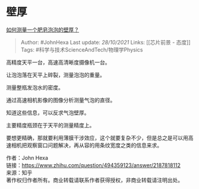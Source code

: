 # 壁厚
[如何测量一个肥皂泡泡的壁厚？](https://www.zhihu.com/question/494359123/answer/2187818112)

> Author: #JohnHexa 
Last update: *28/10/2021* 
Links:  [[芯片前景 - 态度]]
Tags: #科学与技术ScienceAndTech/物理学Physics 

高精度天平一台，高速高清晰度摄像机一台。

让泡泡落在天平上碎裂，测量泡泡的重量。

测量整瓶发泡水的密度。

通过高速相机影像的图像分析测量气泡的直径。

知道这些信息，可以反求气泡壁厚。

主要精度瓶颈在于天平的测量精度上。

  

要想更精确，那就要利用薄膜干涉效应，这个就要复杂不少，但是总之是可以用高速相机把观察窗口问题解决，再从容的用条纹宽度之类的信息来求。

  
  
作者：John Hexa  
链接：https://www.zhihu.com/question/494359123/answer/2187818112  
来源：知乎  
著作权归作者所有。商业转载请联系作者获得授权，非商业转载请注明出处。
